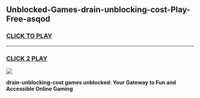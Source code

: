 
## Unblocked-Games-drain-unblocking-cost-Play-Free-asqod
<h3>
<a href="https://premium76.site?title=drain-unblocking-cost&ref=10A">CLICK TO PLAY</a></h3>
<hr>

<h3>
<a href="https://premium76.site?title=drain-unblocking-cost&ref=10A">CLICK 2 PLAY</a>
  
</h3>

<a href="https://premium76.site?title=drain-unblocking-cost&ref=10A"><img src="https://clearcache.store/games.png"></a>


**drain-unblocking-cost games unblocked: Your Gateway to Fun and Accessible Online Gaming**
